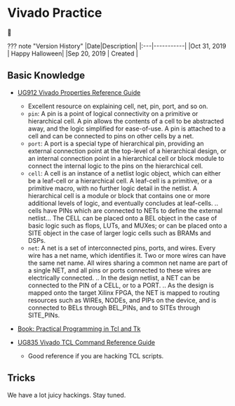 # Vivado Practice

:dragon:

??? note "Version History"
	|Date|Description|
	|:---|-----------|
	|Oct 31, 2019 | Happy Halloween|
	|Sep 20, 2019 | Created |

## Basic Knowledge

- [UG912 Vivado Properties Reference Guide](https://www.xilinx.com/content/dam/xilinx/support/documentation/sw_manuals/xilinx2019_1/ug912-vivado-properties.pdf<Paste>)
	- Excellent resource on explaining cell, net, pin, port, and so on.
	- `pin`: A pin is a point of logical connectivity on a primitive or
	hierarchical cell. A pin allows the contents of a cell to be abstracted away,
	and the logic simplified for ease-of-use. A pin is attached to a cell and can be connected to pins on other cells by a net.
	- `port`: A port is a special type of hierarchical pin, providing an external connection point at the
	top-level of a hierarchical design, or an internal connection point in a hierarchical cell or
	block module to connect the internal logic to the pins on the hierarchical cell. 
	- `cell`: A cell is an instance of a netlist logic object, which can either be a leaf-cell or a hierarchical
	cell. A leaf-cell is a primitive, or a primitive macro, with no further logic detail in the netlist.
	A hierarchical cell is a module or block that contains one or more additional levels of logic,
	and eventually concludes at leaf-cells. .. cells have PINs which are connected to NETs to define the external
	netlist... The CELL can be placed onto a BEL object in the case of basic logic such as flops, LUTs, and
	MUXes; or can be placed onto a SITE object in the case of larger logic cells such as BRAMs and DSPs.
	- `net`: A net is a set of interconnected pins, ports, and wires. Every wire has a net name, which
	identifies it. Two or more wires can have the same net name. All wires sharing a common net
	name are part of a single NET, and all pins or ports connected to these wires are electrically connected. ..
	In the design netlist, a NET can be connected to the PIN of a CELL, or to a PORT. ..
	As the design is mapped onto the target Xilinx FPGA, the NET is mapped to routing
	resources such as WIREs, NODEs, and PIPs on the device, and is connected to BELs through
	BEL_PINs, and to SITEs through SITE_PINs. 


- [Book: Practical Programming in Tcl and Tk](http://www.beedub.com/book/tkbook.pdf)
- [UG835 Vivado TCL Command Reference Guide](https://www.xilinx.com/support/documentation/sw_manuals/xilinx2018_3/ug894-vivado-tcl-scripting.pdf)
	- Good reference if you are hacking TCL scripts. 


## Tricks

We have a lot juicy hackings. Stay tuned.
